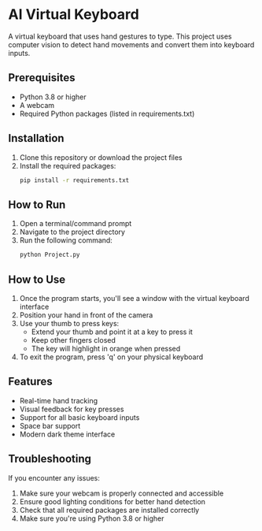 # AI Virtual Keyboard

A virtual keyboard that uses hand gestures to type. This project uses computer vision to detect hand movements and convert them into keyboard inputs.

## Prerequisites

- Python 3.8 or higher
- A webcam
- Required Python packages (listed in requirements.txt)

## Installation

1. Clone this repository or download the project files
2. Install the required packages:
   ```bash
   pip install -r requirements.txt
   ```

## How to Run

1. Open a terminal/command prompt
2. Navigate to the project directory
3. Run the following command:
   ```bash
   python Project.py
   ```

## How to Use

1. Once the program starts, you'll see a window with the virtual keyboard interface
2. Position your hand in front of the camera
3. Use your thumb to press keys:
   - Extend your thumb and point it at a key to press it
   - Keep other fingers closed
   - The key will highlight in orange when pressed
4. To exit the program, press 'q' on your physical keyboard

## Features

- Real-time hand tracking
- Visual feedback for key presses
- Support for all basic keyboard inputs
- Space bar support
- Modern dark theme interface

## Troubleshooting

If you encounter any issues:
1. Make sure your webcam is properly connected and accessible
2. Ensure good lighting conditions for better hand detection
3. Check that all required packages are installed correctly
4. Make sure you're using Python 3.8 or higher
